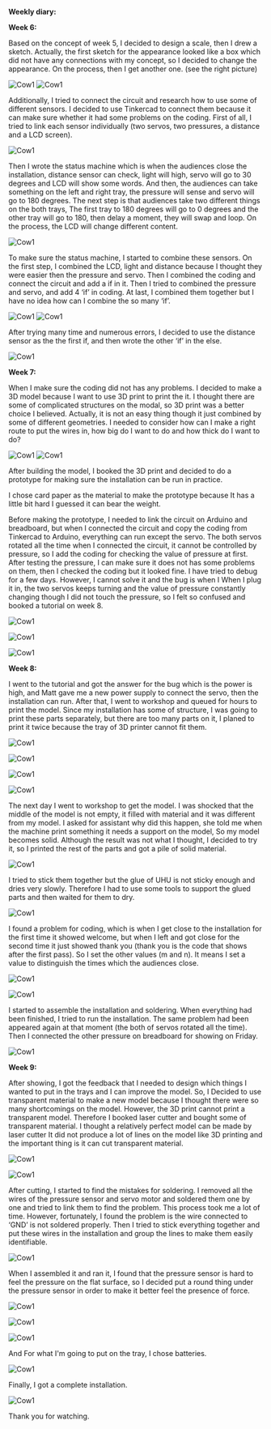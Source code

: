 **Weekly diary:**

**Week 6:**

Based on the concept of week 5, I decided to design a scale, then I drew a sketch. Actually, the first sketch for the appearance looked like a box which did not have any connections with my concept, so I decided to change the appearance. On the process, then I get another one. (see the right picture)

![Cow1](https://github.com/JyXuannn/Advanced-Physical-Computing/blob/main/%EF%BD%83%EF%BD%8F%EF%BD%8E%EF%BD%83%EF%BD%85%EF%BD%90%EF%BD%94.jpg "Cow1")
![Cow1](https://github.com/JyXuannn/Advanced-Physical-Computing/blob/main/%EF%BD%81%EF%BD%90%EF%BD%90%EF%BD%85%EF%BD%81%EF%BD%92%EF%BD%81%EF%BD%8E%EF%BD%83%EF%BD%85.jpg "Cow1")

Additionally, I tried to connect the circuit and research how to use some of different sensors. I decided to use Tinkercad to connect them because it can make sure whether it had some problems on the coding. First of all, I tried to link each sensor individually (two servos, two pressures, a distance and a LCD screen). 

![Cow1](https://github.com/JyXuannn/Advanced-Physical-Computing/blob/main/servo.jpg "Cow1")

Then I wrote the status machine which is when the audiences close the installation, distance sensor can check, light will high, servo will go to 30 degrees and LCD will show some words. And then, the audiences can take something on the left and right tray, the pressure will sense and servo will go to 180 degrees. The next step is that audiences take two different things on the both trays, The first tray to 180 degrees will go to 0 degrees and the other tray will go to 180, then delay a moment, they will swap and loop. On the process, the LCD will change different content.

![Cow1](https://github.com/JyXuannn/Advanced-Physical-Computing/blob/main/%E7%8A%B6%E6%80%81%E6%9C%BA.jpg "Cow1")

To make sure the status machine, I started to combine these sensors. On the first step, I combined the LCD, light and distance because I thought they were easier then the pressure and servo. Then I combined the coding and connect the circuit and add a if in it. Then I tried to combined the pressure and servo, and add 4 ‘if’ in coding. At last, I combined them together but I have no idea how can I combine the so many ‘if’.

![Cow1](https://github.com/JyXuannn/Advanced-Physical-Computing/blob/main/servo%20and%20pressure.png "Cow1")
![Cow1](https://github.com/JyXuannn/Advanced-Physical-Computing/blob/main/%E5%85%A8%E9%83%A8.jpg "Cow1")

After trying many time and numerous errors, I decided to use the distance sensor as the the first if, and then wrote the other ‘if’ in the else.

![Cow1](https://github.com/JyXuannn/Advanced-Physical-Computing/blob/main/%EF%BD%83%EF%BD%8F%EF%BD%84%EF%BD%89%EF%BD%8E%EF%BD%87%EF%BC%8D%EF%BC%91.png "Cow1")


**Week 7:**

When I make sure the coding did not has any problems. I decided to make a 3D model because I want to use 3D print to print the it. I thought there are some of complicated structures on the modal, so 3D print was a better choice I believed. Actually, it is not an easy thing though it just combined by some of different geometries. I needed to consider how can I make a right route to put the wires in, how big do I want to do and how thick do I want to do? 

![Cow1](https://github.com/JyXuannn/Advanced-Physical-Computing/blob/main/%EF%BC%B2%EF%BD%88%EF%BD%89%EF%BD%8E%EF%BD%8F%EF%BC%8D%EF%BC%91.png "Cow1")
![Cow1](https://github.com/JyXuannn/Advanced-Physical-Computing/blob/main/%EF%BC%B2%EF%BD%88%EF%BD%89%EF%BD%8E%EF%BD%8F%EF%BC%8D%EF%BC%92.png "Cow1")

After building the model, I booked the 3D print and decided to do a prototype for making sure the installation can be run in practice.

I chose card paper as the material to make the prototype because It has a little bit hard I guessed it can bear the weight.

Before making the prototype, I needed to link the circuit on Arduino and breadboard, but when I connected the circuit and copy the coding from Tinkercad to Arduino, everything can run except the servo. The both servos rotated all the time when I connected the circuit, it cannot be controlled by pressure, so I add the coding for checking the value of pressure at first. After testing the pressure, I can make sure it does not has some problems on them, then I checked the coding but it looked fine. I have tried to debug for a few days. However, I cannot solve it and the bug is when I When I plug it in, the two servos keeps turning and the value of pressure constantly changing though I did not touch the pressure, so I felt so confused and booked a tutorial on week 8.

![Cow1](https://github.com/JyXuannn/Advanced-Physical-Computing/blob/main/%EF%BD%90%EF%BD%92%EF%BD%8F%EF%BD%94%EF%BD%8F%EF%BD%99%EF%BD%90%EF%BD%85.jpg
 "Cow1")
 
![Cow1](https://github.com/JyXuannn/Advanced-Physical-Computing/blob/main/B%EF%BD%92%EF%BD%85%EF%BD%81%EF%BD%84%EF%BD%82%EF%BD%8F%EF%BD%81%EF%BD%92%EF%BD%84.jpg
 "Cow1")

![Cow1](https://github.com/JyXuannn/Advanced-Physical-Computing/blob/main/%EF%BD%82%EF%BD%92%EF%BD%85%EF%BD%81%EF%BD%84%EF%BD%82%EF%BD%8F%EF%BD%92%EF%BD%81%EF%BD%84%EF%BC%8D%EF%BC%92.jpg
 "Cow1")


**Week 8:**

I went to the tutorial and got the answer for the bug which is the power is high, and Matt gave me a new power supply to connect the servo, then the installation can run. After that, I went to workshop and queued for hours to print the model. Since my installation has some of structure, I was going to print these parts separately, but there are too many parts on it, I planed to print it twice because the tray of 3D printer cannot fit them.

![Cow1](https://github.com/JyXuannn/Advanced-Physical-Computing/blob/main/%EF%BD%90%EF%BD%8F%EF%BD%97%EF%BD%85%EF%BD%92.jpg
 "Cow1")

![Cow1](https://github.com/JyXuannn/Advanced-Physical-Computing/blob/main/3D%EF%BC%8D%EF%BC%91.jpg
 "Cow1")

![Cow1](https://github.com/JyXuannn/Advanced-Physical-Computing/blob/main/3D%EF%BC%8D%EF%BC%92.jpg
 "Cow1")
 
 ![Cow1](https://github.com/JyXuannn/Advanced-Physical-Computing/blob/main/%EF%BC%93D%EF%BC%8D%EF%BC%93.jpg
 "Cow1")

The next day I went to workshop to get the model. I was shocked that the middle of the model is not empty, it filled with material and it was different from my model. I asked for assistant why did this happen, she told me when the machine print something it needs a support on the model, So my model becomes solid. Although the result was not what I thought, I decided to try it, so I printed the rest of the parts and got a pile of solid material.

 ![Cow1](https://github.com/JyXuannn/Advanced-Physical-Computing/blob/main/%EF%BD%94%EF%BD%95%EF%BD%82%EF%BD%85.jpg
 "Cow1")

I tried to stick them together but the glue of UHU is not sticky enough and dries very slowly. Therefore I had to use some tools to support the glued parts and then waited for them to dry.

 ![Cow1](https://github.com/JyXuannn/Advanced-Physical-Computing/blob/main/%EF%BC%93%EF%BC%A4%EF%BC%8Dto%20assemble.jpg
 "Cow1")

I found a problem for coding, which is when I get close to the installation for the first time it showed welcome, but when I left and got close for the second time it just showed thank you (thank you is the code that shows after the first pass). So I set the other values (m and n). It means I set a value to distinguish the times which the audiences close.

 ![Cow1](https://github.com/JyXuannn/Advanced-Physical-Computing/blob/main/%EF%BD%8E%EF%BD%8D%EF%BC%8D%EF%BC%91.png
 "Cow1")
 
  ![Cow1](https://github.com/JyXuannn/Advanced-Physical-Computing/blob/main/%EF%BD%8E%EF%BD%8D%EF%BC%8D%EF%BC%92.png
 "Cow1")

I started to assemble the installation and soldering. When everything had been finished, I tried to run the installation. The same problem had been appeared again at that moment (the both of servos rotated all the time). Then I connected the other pressure on breadboard for showing on Friday.

  ![Cow1](https://github.com/JyXuannn/Advanced-Physical-Computing/blob/main/1%EF%BD%93%EF%BD%94.jpg
 "Cow1")


**Week 9:**

After showing, I got the feedback that I needed to design which things I wanted to put in the trays and I can improve the model. So, I Decided to use transparent material to make a new model because I thought there were so many shortcomings on the model. However, the 3D print cannot print a transparent model. Therefore I booked laser cutter and bought some of transparent material. I thought a relatively perfect model can be made by laser cutter It did not produce a lot of lines on the model like 3D printing and the important thing is it can cut transparent material.

  ![Cow1](https://github.com/JyXuannn/Advanced-Physical-Computing/blob/main/23c91a2ff7485120e96ec1e2b15f871.jpg
 "Cow1")

  ![Cow1](https://github.com/JyXuannn/Advanced-Physical-Computing/blob/main/922ceda83e778a7e943293ad42f3c8d.jpg
 "Cow1")

After cutting, I started to find the mistakes for soldering. I removed all the wires of the pressure sensor and servo motor and soldered them one by one and tried to link them to find the problem. This process took me a lot of time. However, fortunately, I found the problem is the wire connected to ‘GND’ is not soldered properly. Then I tried to stick everything together and put these wires in the installation and group the lines to make them easily identifiable.

  ![Cow1](https://github.com/JyXuannn/Advanced-Physical-Computing/blob/main/%EF%BD%93%EF%BD%8F%EF%BD%8C%EF%BD%84%EF%BD%85%EF%BD%92%EF%BD%89%EF%BD%8E%EF%BD%87%EF%BC%8D%EF%BC%93.jpg
 "Cow1")

When I assembled it and ran it, I found that the pressure sensor is hard to feel the pressure on the flat surface, so I decided put a round thing under the pressure sensor in order to make it better feel the presence of force. 

  ![Cow1](https://github.com/JyXuannn/Advanced-Physical-Computing/blob/main/to%20assemble%EF%BC%8D%EF%BC%92.jpg
 "Cow1")

  ![Cow1](https://github.com/JyXuannn/Advanced-Physical-Computing/blob/main/to%20assemble%EF%BC%8D%EF%BC%93.jpg
 "Cow1")

  ![Cow1](https://github.com/JyXuannn/Advanced-Physical-Computing/blob/main/to%20assemble%EF%BC%8D%EF%BC%94.jpg
 "Cow1")

And For what I'm going to put on the tray, I chose batteries.

  ![Cow1](https://github.com/JyXuannn/Advanced-Physical-Computing/blob/main/%EF%BD%82%EF%BD%85%EF%BD%94%EF%BD%94%EF%BD%85%EF%BD%92%EF%BD%99.jpg
 "Cow1")

Finally, I got a complete installation.

  ![Cow1](https://github.com/JyXuannn/Advanced-Physical-Computing/blob/main/%EF%BD%86%EF%BD%89%EF%BD%8E%EF%BD%81%EF%BD%8C%EF%BD%8C%EF%BD%99.jpg
 "Cow1")

Thank you for watching.





